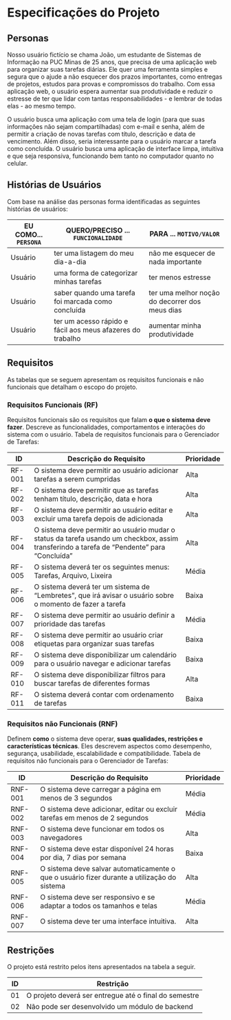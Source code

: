# Especificações do Projeto

## Personas

Nosso usuário fictício se chama João, um estudante de Sistemas de Informação na PUC Minas de 25 anos, que precisa de uma aplicação web para organizar suas tarefas diárias. Ele quer uma ferramenta simples e segura que o ajude a não esquecer dos prazos importantes, como entregas de projetos, estudos para provas e compromissos do trabalho. Com essa aplicação web, o usuário espera aumentar sua produtividade e reduzir o estresse de ter que lidar com tantas responsabilidades - e lembrar de todas elas - ao mesmo tempo.

O usuário busca uma aplicação com uma tela de login (para que suas informações não sejam compartilhadas) com e-mail e senha, além de permitir a criação de novas tarefas com título, descrição e data de vencimento. Além disso, seria interessante para o usuário marcar a tarefa como concluída. O usuário busca uma aplicação de interface limpa, intuitiva e que seja responsiva, funcionando bem tanto no computador quanto no celular.

## Histórias de Usuários

Com base na análise das personas forma identificadas as seguintes histórias de usuários:

|EU COMO... `PERSONA`| QUERO/PRECISO ... `FUNCIONALIDADE` |PARA ... `MOTIVO/VALOR`                 |
|--------------------|------------------------------------|----------------------------------------|
| Usuário | ter uma listagem do meu dia-a-dia | não me esquecer de nada importante |
| Usuário | uma forma de categorizar minhas tarefas | ter menos estresse |
| Usuário | saber quando uma tarefa foi marcada como concluída | ter uma melhor noção do decorrer dos meus dias |
| Usuário | ter um acesso rápido e fácil aos meus afazeres do trabalho | aumentar minha produtividade |

## Requisitos

As tabelas que se seguem apresentam os requisitos funcionais e não funcionais que detalham o escopo do projeto.

### Requisitos Funcionais (RF)
 Requisitos funcionais são os requisitos que falam **o que o sistema deve fazer**. Descreve as funcionalidades, comportamentos e interações do sistema com o usuário. Tabela de requisitos funcionais para o Gerenciador de Tarefas:

|ID    | Descrição do Requisito  | Prioridade | 
|------|-----------------------------------------|----|  
| RF-001 |	O sistema deve permitir ao usuário adicionar tarefas a serem cumpridas	| Alta |
| RF-002 |	O sistema deve permitir que as tarefas tenham título, descrição, data e hora |	Alta |
| RF-003 |	O sistema deve permitir ao usuário editar e excluir uma tarefa depois de adicionada |	Alta |
| RF-004 |	O sistema deve permitir ao usuário mudar o status da tarefa usando um checkbox, assim transferindo a tarefa de “Pendente” para “Concluída” | Alta |
| RF-005 |	O sistema deverá ter os seguintes menus: Tarefas, Arquivo, Lixeira	| Média |
| RF-006 |	O sistema deverá ter um sistema de “Lembretes”, que irá avisar o usuário sobre o momento de fazer a tarefa | Baixa |
| RF-007 |	O sistema deve permitir ao usuário definir a prioridade das tarefas | Média |
| RF-008 |	O sistema deve permitir ao usuário criar etiquetas para organizar suas tarefas | Baixa |
| RF-009 |	O sistema deve disponibilizar um calendário para o usuário navegar e adicionar tarefas | Baixa |
| RF-010 |	O sistema deve disponibilizar filtros para buscar tarefas de diferentes formas |	Alta |
| RF-011 |	O sistema deverá contar com ordenamento de tarefas | Baixa |


### Requisitos não Funcionais (RNF)
 Definem **como** o sistema deve operar, **suas qualidades, restrições e características técnicas**. Eles descrevem aspectos como desempenho, segurança, usabilidade, escalabilidade e compatibilidade. Tabela de requisitos não funcionais para o Gerenciador de Tarefas:

|ID     | Descrição do Requisito  | Prioridade |
|-------|-------------------------|----|
| RNF-001 |	O sistema deve carregar a página em menos de 3 segundos	| Média |
| RNF-002	| O sistema deve adicionar, editar ou excluir tarefas em menos de 2 segundos	| Média |
| RNF-003	| O sistema deve funcionar em todos os navegadores	| Alta |
| RNF-004	| O sistema deve estar disponível 24 horas por dia, 7 dias por semana	| Baixa |
| RNF-005	| O sistema deve salvar automaticamente o que o usuário fizer durante a utilização do sistema	| Alta |
| RNF-006	| O sistema deve ser responsivo e se adaptar a todos os tamanhos e telas	| Média |
| RNF-007	| O sistema deve ter uma interface intuitiva.		| Alta |

## Restrições

O projeto está restrito pelos itens apresentados na tabela a seguir.

|ID| Restrição                                             |
|--|-------------------------------------------------------|
|01| O projeto deverá ser entregue até o final do semestre |
|02| Não pode ser desenvolvido um módulo de backend        |
